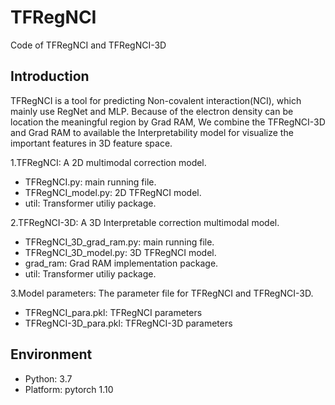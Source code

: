 # TFRegNCI
Code of TFRegNCI and TFRegNCI-3D

## Introduction

TFRegNCI is a tool for predicting Non-covalent interaction(NCI), which mainly use RegNet and MLP. Because of the electron density can be location the meaningful region by Grad RAM, We combine the TFRegNCI-3D and Grad RAM to available the Interpretability model for visualize the important features in 3D feature space.

1.TFRegNCI: A 2D multimodal correction model.
- TFRegNCI.py: main running file.
- TFRegNCI_model.py: 2D TFRegNCI model.
- util: Transformer utiliy package.

2.TFRegNCI-3D: A 3D Interpretable correction multimodal model.
- TFRegNCI_3D_grad_ram.py: main running file.
- TFRegNCI_3D_model.py: 3D TFRegNCI model.
- grad_ram: Grad RAM implementation package.
- util: Transformer utiliy package.

3.Model parameters: The parameter file for TFRegNCI and TFRegNCI-3D.
- TFRegNCI_para.pkl: TFRegNCI parameters
- TFRegNCI-3D_para.pkl: TFRegNCI-3D parameters

## Environment

* Python: 3.7
* Platform: pytorch 1.10
